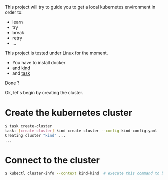 This project will try to guide you to get a local kubernetes environment in order to:

* learn
* try
* break
* retry
* ...


This project is tested under Linux for the moment.


* You have to install docker
* and [kind](https://kind.sigs.k8s.io/)
* and [task](https://taskfile.dev/)

Done ?

Ok, let's begin by creating the cluster.

# Create the kubernetes cluster

```bash
$ task create-cluster
task: [create-cluster] kind create cluster --config kind-config.yaml
Creating cluster "kind" ...
...
```

# Connect to the cluster

```bash
$ kubectl cluster-info --context kind-kind  # execute this command to be able to contact the kubernetes cluster
```

